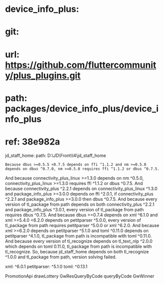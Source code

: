 #  device_info_plus:
#    git:
#      url: https://github.com/fluttercommunity/plus_plugins.git
#      path: packages/device_info_plus/device_info_plus
#      ref: 38e982a


  jd_staff_home:
    path: D:\JD\Front\l4\jd_staff_home





    Because dbus >=0.5.5 <0.7.5 depends on ffi ^1.1.2 and nm >=0.5.0 depends on dbus ^0.7.0, nm >=0.5.0 requires ffi ^1.1.2 or dbus ^0.7.5.
And because connectivity_plus_linux >=1.3.0 depends on nm ^0.5.0, connectivity_plus_linux >=1.3.0 requires ffi ^1.1.2 or dbus ^0.7.5.
And because connectivity_plus ^2.2.1 depends on connectivity_plus_linux ^1.3.0 and package_info_plus >=3.0.0 depends on ffi ^2.0.1, if connectivity_plus ^2.2.1 and package_info_plus >=3.0.0 then dbus ^0.7.5.
And because every version of tl_package from path depends on both connectivity_plus ^2.2.1 and package_info_plus ^3.0.1, every version of tl_package from path requires dbus ^0.7.5.
And because dbus >=0.7.4 depends on xml ^6.1.0 and xml >=5.4.0 <6.2.0 depends on petitparser ^5.0.0, every version of tl_package from path requires petitparser ^5.0.0 or xml ^6.2.0.
And because xml >=6.2.0 depends on petitparser ^5.1.0 and toml ^0.11.0 depends on petitparser ^4.1.0, tl_package from path is incompatible with toml ^0.11.0.
And because every version of tl_recognize depends on tl_text_nlp ^2.0.0 which depends on toml 0.11.0, tl_package from path is incompatible with tl_recognize.
So, because jd_staff_home depends on both tl_recognize ^1.0.0 and tl_package from path, version solving failed.




  xml: ^6.0.1  petitparser: ^5.1.0  toml: ^0.13.1


PromotionApi
  drawLottery
        GwResQueryByCode
  queryByCode
        GwWinner